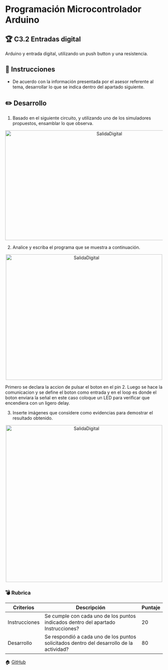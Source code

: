 # Programación Microcontrolador Arduino

## :trophy: C3.2 Entradas digital

Arduino y entrada digital, utilizando un push button y una resistencia.

## :blue_book: Instrucciones

- De acuerdo con la información presentada por el asesor referente al tema, desarrollar lo que se indica dentro del apartado siguiente.

## :pencil2: Desarrollo

1. Basado en el siguiente circuito, y utilizando uno de los simuladores propuestos, ensamblar lo que observa.

<p align="center">
    <img alt="SalidaDigital" src="../Markdown/Imagenes/C3.x_ArduinoEsquematicoEntradaDigital.png" width=650 height=350>
</p>

2. Analice y escriba el programa que se muestra a continuación.

<p align="center">
    <img alt="SalidaDigital" src="../Markdown/Imagenes/C3.x_ArduinoProgramaEntradaDigital.png" width=500 height=400>
</p>

Primero se  declara la accion de pulsar el boton en el pin 2. Luego se hace la comunicacion y se define el boton como entrada y en el loop es donde el boton enviara la señal en este caso coloque un LED para verificar que encendiera con un ligero delay.

3. Inserte imágenes que considere como evidencias para demostrar el resultado obtenido.

<p align="center">
    <img alt="SalidaDigital" src="../Markdown/Imagenes/C32.png" width=500 >
</p>

### :bomb: Rubrica

| Criterios     | Descripción                                                                                  | Puntaje |
| ------------- | -------------------------------------------------------------------------------------------- | ------- |
| Instrucciones | Se cumple con cada uno de los puntos indicados dentro del apartado Instrucciones?            | 20 |
| Desarrollo    | Se respondió a cada uno de los puntos solicitados dentro del desarrollo de la actividad?     | 80      |

:house: [GitHub](https://github.com/EmmanuelARodriguez/Markdown/tree/main)